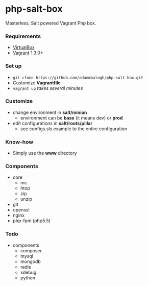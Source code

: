 php-salt-box
============
Masterless, Salt powered Vagrant Php box.

### Requirements
* [VirtualBox](https://www.virtualbox.org/)
* [Vagrant](http://www.vagrantup.com/) 1.3.0+

### Set up
* `git clone https://github.com/adammbalogh/php-salt-box.git`
* Customize **Vagrantfile**
* `vagrant up` *takes several minutes*

### Customize
* change environment in **salt/minion**
  * environment can be **base** (it means dev) or **prod**
* edit configurations in **salt/roots/pillar**
  * see configs.sls.example to the entire configuration

### Know-how
* Simply use the **www** directory

### Components
* core
  * mc
  * htop
  * zip
  * unzip
* git 
* openssl
* nginx
* php-fpm (php5.5)

### Todo
* components
  * composer
  * mysql
  * mongodb
  * redis
  * xdebug
  * python
